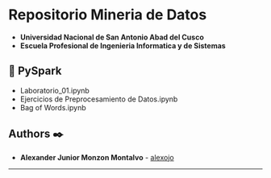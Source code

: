 # Repositorio Mineria de Datos
- **Universidad Nacional de San Antonio Abad del Cusco**
- **Escuela Profesional de Ingenieria Informatica y de Sistemas**

## 📁 PySpark 
- Laboratorio_01.ipynb
- Ejercicios de Preprocesamiento de Datos.ipynb
- Bag of Words.ipynb

## Authors ✒️
* **Alexander Junior Monzon Montalvo** - [alexojo](https://github.com/alexojo)
---
